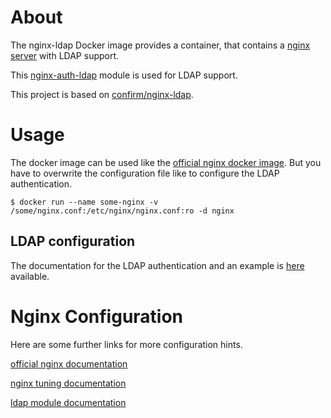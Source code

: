 # About

The nginx-ldap Docker image provides a container, that contains a
[nginx server](http://nginx.org/) with LDAP support.

This [nginx-auth-ldap](https://github.com/kvspb/nginx-auth-ldap)
module is used for LDAP support.

This project is based on
[confirm/nginx-ldap](https://hub.docker.com/r/confirm/nginx-ldap).

# Usage

The docker image can be used like the
[official nginx docker image](https://hub.docker.com/_/nginx).
But you have to overwrite the configuration file like to configure the
LDAP authentication.

```
$ docker run --name some-nginx -v /some/nginx.conf:/etc/nginx/nginx.conf:ro -d nginx
```

## LDAP configuration

The documentation for the LDAP authentication and an example is
[here](https://github.com/kvspb/nginx-auth-ldap/blob/master/README.md#example-configuration)
available.

# Nginx Configuration

Here are some further links for more configuration hints.

[official nginx documentation](http://nginx.org/en/docs/configure.html)

[nginx tuning documentation](https://www.nginx.com/blog/tuning-nginx)

[ldap module documentation](https://github.com/kvspb/nginx-auth-ldap/blob/master/README.md)
